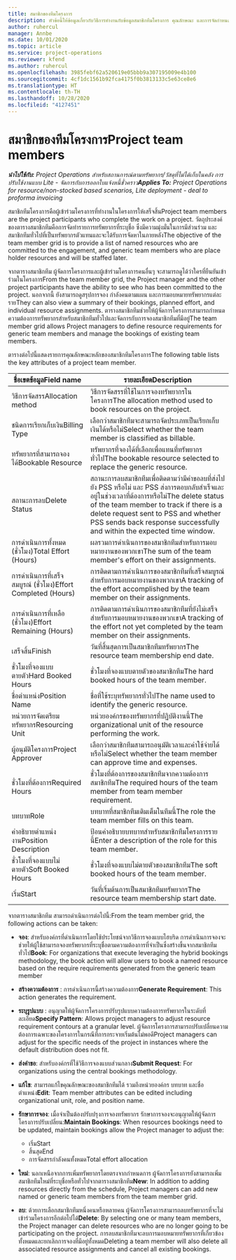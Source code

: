 ```yaml
---
title: สมาชิกของทีมโครงการ
description: หัวข้อนี้ให้ข้อมูลเกี่ยวกับวิธีการทำงานกับข้อมูลสมาชิกทีมโครงการ คุณลักษณะ และการจัดกำหนดการ
author: ruhercul
manager: Annbe
ms.date: 10/01/2020
ms.topic: article
ms.service: project-operations
ms.reviewer: kfend
ms.author: ruhercul
ms.openlocfilehash: 3985febf62a520619e05bbb9a307195009e4b100
ms.sourcegitcommit: 4cf1dc1561b92fca4175f0b3813133c5e63ce8e6
ms.translationtype: HT
ms.contentlocale: th-TH
ms.lasthandoff: 10/28/2020
ms.locfileid: "4127451"
---
```

# <a name="project-team-members"></a><span data-ttu-id="1ae07-103">สมาชิกของทีมโครงการ</span><span class="sxs-lookup"><span data-stu-id="1ae07-103">Project team members</span></span>

<span data-ttu-id="1ae07-104">_**นำไปใช้กับ:** Project Operations สำหรับสถานการณ์ตามทรัพยากร/วัสดุที่ไม่ได้เก็บในคลัง การปรับใช้งานแบบ Lite - จัดการกับการออกใบแจ้งหนี้ชั่วคราว_</span><span class="sxs-lookup"><span data-stu-id="1ae07-104">_**Applies To:** Project Operations for resource/non-stocked based scenarios, Lite deployment - deal to proforma invoicing_</span></span>

<span data-ttu-id="1ae07-105">สมาชิกทีมโครงการคือผู้เข้าร่วมโครงการที่ทำงานในโครงการให้เสร็จสิ้น</span><span class="sxs-lookup"><span data-stu-id="1ae07-105">Project team members are the project participants who complete the work on a project.</span></span> <span data-ttu-id="1ae07-106">วัตถุประสงค์ของตารางสมาชิกทีมคือการจัดทำรายการทรัพยากรที่ระบุชื่อ ซึ่งมีความมุ่งมั่นในการมีส่วนร่วม และสมาชิกทีมทั่วไปที่เป็นทรัพยากรตัวแทนและจะได้รับการจัดหาในภายหลัง</span><span class="sxs-lookup"><span data-stu-id="1ae07-106">The objective of the team member grid is to provide a list of named resources who are committed to the engagement, and generic team members who are place holder resources and will be staffed later.</span></span>

<span data-ttu-id="1ae07-107">จากตารางสมาชิกทีม ผู้จัดการโครงการและผู้เข้าร่วมโครงการคนอื่นๆ จะสามารถดูได้ว่าใครที่ยืนยันเข้าร่วมในโครงการ</span><span class="sxs-lookup"><span data-stu-id="1ae07-107">From the team member grid, the Project manager and the other project participants have the ability to see who has been committed to the project.</span></span> <span data-ttu-id="1ae07-108">นอกจากนี้ ยังสามารถดูสรุปการจอง กำลังคนตามแผน และการมอบหมายทรัพยากรแต่ละราย</span><span class="sxs-lookup"><span data-stu-id="1ae07-108">They can also view a summary of their bookings, planned effort, and individual resource assignments.</span></span> <span data-ttu-id="1ae07-109">ตารางสมาชิกทีมช่วยให้ผู้จัดการโครงการสามารถกำหนดความต้องการทรัพยากรสำหรับสมาชิกทีมทั่วไปและจัดการกับการจองสมาชิกทีมที่มีอยู่</span><span class="sxs-lookup"><span data-stu-id="1ae07-109">The team member grid allows Project managers to define resource requirements for generic team members and manage the bookings of existing team members.</span></span>

<span data-ttu-id="1ae07-110">ตารางต่อไปนี้แสดงรายการคุณลักษณะหลักของสมาชิกทีมโครงการ</span><span class="sxs-lookup"><span data-stu-id="1ae07-110">The following table lists the key attributes of a project team member.</span></span>

| <span data-ttu-id="1ae07-111">ชื่อเขตข้อมูล</span><span class="sxs-lookup"><span data-stu-id="1ae07-111">Field name</span></span>          | <span data-ttu-id="1ae07-112">รายละเอียด</span><span class="sxs-lookup"><span data-stu-id="1ae07-112">Description</span></span>                                                                                                                                                                  |
|--------------------------|-----------------------------------------------------------------------------------------------------------------------------------------------------------------------------------|
| <span data-ttu-id="1ae07-113">วิธีการจัดสรร</span><span class="sxs-lookup"><span data-stu-id="1ae07-113">Allocation method</span></span>        | <span data-ttu-id="1ae07-114">วิธีการจัดสรรที่ใช้ในการจองทรัพยากรในโครงการ</span><span class="sxs-lookup"><span data-stu-id="1ae07-114">The allocation method used to book resources on the project.</span></span>                                                                         |
| <span data-ttu-id="1ae07-115">ชนิดการเรียกเก็บเงิน</span><span class="sxs-lookup"><span data-stu-id="1ae07-115">Billing Type</span></span>             | <span data-ttu-id="1ae07-116">เลือกว่าสมาชิกทีมจะสามารถจัดประเภทเป็นเรียกเก็บเงินได้หรือไม่</span><span class="sxs-lookup"><span data-stu-id="1ae07-116">Select whether the team member is classified as billable.</span></span>                                                                                                                                       |
| <span data-ttu-id="1ae07-117">ทรัพยากรที่สามารถจองได้</span><span class="sxs-lookup"><span data-stu-id="1ae07-117">Bookable Resource</span></span>        | <span data-ttu-id="1ae07-118">ทรัพยากรที่จองได้ที่เลือกเพื่อแทนที่ทรัพยากรทั่วไป</span><span class="sxs-lookup"><span data-stu-id="1ae07-118">The bookable resource selected to replace the generic resource.</span></span>                                                                                                                   |
| <span data-ttu-id="1ae07-119">สถานะการลบ</span><span class="sxs-lookup"><span data-stu-id="1ae07-119">Delete Status</span></span>            | <span data-ttu-id="1ae07-120">สถานะการลบสมาชิกทีมเพื่อติดตามว่ามีคำขอลบที่ส่งไปยัง PSS หรือไม่ และ PSS ส่งการตอบกลับสำเร็จและอยู่ในช่วงเวลาที่ต้องการหรือไม่</span><span class="sxs-lookup"><span data-stu-id="1ae07-120">The delete status of the team member to track if there is a delete request sent to PSS and whether PSS sends back response successfully and within the expected time window.</span></span> |
| <span data-ttu-id="1ae07-121">การดำเนินการทั้งหมด (ชั่วโมง)</span><span class="sxs-lookup"><span data-stu-id="1ae07-121">Total Effort (Hours)</span></span>     | <span data-ttu-id="1ae07-122">ผลรวมการดำเนินการของสมาชิกทีมสำหรับการมอบหมายงานของพวกเขา</span><span class="sxs-lookup"><span data-stu-id="1ae07-122">The sum of the team member's effort on their assignments.</span></span>                                                                                                                         |
| <span data-ttu-id="1ae07-123">การดำเนินการที่เสร็จสมบูรณ์ (ชั่วโมง)</span><span class="sxs-lookup"><span data-stu-id="1ae07-123">Effort Completed (Hours)</span></span> | <span data-ttu-id="1ae07-124">การติดตามการดำเนินการของสมาชิกทีมที่เสร็จสมบูรณ์สำหรับการมอบหมายงานของพวกเขา</span><span class="sxs-lookup"><span data-stu-id="1ae07-124">A tracking of the effort accomplished by the team member on their assignments.</span></span>                                                                                           |
| <span data-ttu-id="1ae07-125">การดำเนินการที่เหลือ (ชั่วโมง)</span><span class="sxs-lookup"><span data-stu-id="1ae07-125">Effort Remaining (Hours)</span></span> | <span data-ttu-id="1ae07-126">การติดตามการดำเนินการของสมาชิกทีมที่ยังไม่เสร็จสำหรับการมอบหมายงานของพวกเขา</span><span class="sxs-lookup"><span data-stu-id="1ae07-126">A tracking of the effort not yet completed by the team member on their assignments.</span></span>                                                                                    |
| <span data-ttu-id="1ae07-127">เสร็จสิ้น</span><span class="sxs-lookup"><span data-stu-id="1ae07-127">Finish</span></span>                   | <span data-ttu-id="1ae07-128">วันที่สิ้นสุดการเป็นสมาชิกทีมทรัพยากร</span><span class="sxs-lookup"><span data-stu-id="1ae07-128">The resource team membership end date.</span></span>                                                                                                                                            |
| <span data-ttu-id="1ae07-129">ชั่วโมงที่จองแบบตายตัว</span><span class="sxs-lookup"><span data-stu-id="1ae07-129">Hard Booked Hours</span></span>        | <span data-ttu-id="1ae07-130">ชั่วโมงที่จองแบบตายตัวของสมาชิกทีม</span><span class="sxs-lookup"><span data-stu-id="1ae07-130">The hard booked hours of the team member.</span></span>                                                                                                                                                                |
| <span data-ttu-id="1ae07-131">ชื่อตำแหน่ง</span><span class="sxs-lookup"><span data-stu-id="1ae07-131">Position Name</span></span>            | <span data-ttu-id="1ae07-132">ชื่อที่ใช้ระบุทรัพยากรทั่วไป</span><span class="sxs-lookup"><span data-stu-id="1ae07-132">The name used to identify the generic resource.</span></span>                                                                                                                                   |
| <span data-ttu-id="1ae07-133">หน่วยการจัดเตรียมทรัพยากร</span><span class="sxs-lookup"><span data-stu-id="1ae07-133">Resourcing Unit</span></span>          | <span data-ttu-id="1ae07-134">หน่วยองค์กรของทรัพยากรที่ปฏิบัติงานนี้</span><span class="sxs-lookup"><span data-stu-id="1ae07-134">The organizational unit of the resource performing the work.</span></span>                                                                                                                      |
| <span data-ttu-id="1ae07-135">ผู้อนุมัติโครงการ</span><span class="sxs-lookup"><span data-stu-id="1ae07-135">Project Approver</span></span>         | <span data-ttu-id="1ae07-136">เลือกว่าสมาชิกทีมสามารถอนุมัติเวลาและค่าใช้จ่ายได้หรือไม่</span><span class="sxs-lookup"><span data-stu-id="1ae07-136">Select whether the team member can approve time and expenses.</span></span>                                                                                                                     |
| <span data-ttu-id="1ae07-137">ชั่วโมงที่ต้องการ</span><span class="sxs-lookup"><span data-stu-id="1ae07-137">Required Hours</span></span>           | <span data-ttu-id="1ae07-138">ชั่วโมงที่ต้องการของสมาชิกทีมจากความต้องการสมาชิกทีม</span><span class="sxs-lookup"><span data-stu-id="1ae07-138">The required hours of the team member from team member requirement.</span></span>                                                                                                                       |
| <span data-ttu-id="1ae07-139">บทบาท</span><span class="sxs-lookup"><span data-stu-id="1ae07-139">Role</span></span>                     | <span data-ttu-id="1ae07-140">บทบาทที่สมาชิกทีมเติมเต็มในทีมนี้</span><span class="sxs-lookup"><span data-stu-id="1ae07-140">The role the team member fills on this team.</span></span>                                                                                                                                |
| <span data-ttu-id="1ae07-141">คำอธิบายตำแหน่งงาน</span><span class="sxs-lookup"><span data-stu-id="1ae07-141">Position Description</span></span>     | <span data-ttu-id="1ae07-142">ป้อนคำอธิบายบทบาทสำหรับสมาชิกทีมโครงการรายนี้</span><span class="sxs-lookup"><span data-stu-id="1ae07-142">Enter a description of the role for this team member.</span></span>                                                                                                                             |
| <span data-ttu-id="1ae07-143">ชั่วโมงที่จองแบบไม่ตายตัว</span><span class="sxs-lookup"><span data-stu-id="1ae07-143">Soft Booked Hours</span></span>        | <span data-ttu-id="1ae07-144">ชั่วโมงที่จองแบบไม่ตายตัวของสมาชิกทีม</span><span class="sxs-lookup"><span data-stu-id="1ae07-144">The soft booked hours of the team member.</span></span>                                                                                                                                                                 |
| <span data-ttu-id="1ae07-145">เริ่ม</span><span class="sxs-lookup"><span data-stu-id="1ae07-145">Start</span></span>                    | <span data-ttu-id="1ae07-146">วันที่เริ่มต้นการเป็นสมาชิกทีมทรัพยากร</span><span class="sxs-lookup"><span data-stu-id="1ae07-146">The resource team membership start date.</span></span>                                                                                                                                          |

<span data-ttu-id="1ae07-147">จากตารางสมาชิกทีม สามารถดำเนินการต่อไปนี้:</span><span class="sxs-lookup"><span data-stu-id="1ae07-147">From the team member grid, the following actions can be taken:</span></span>

- <span data-ttu-id="1ae07-148">**จอง**: สำหรับองค์กรที่ดำเนินการโดยใช้ประโยชน์จากวิธีการจองแบบไฮบริด การดำเนินการจองจะช่วยให้ผู้ใช้สามารถจองทรัพยากรที่ระบุชื่อตามความต้องการที่จำเป็นซึ่งสร้างขึ้นจากสมาชิกทีมทั่วไป</span><span class="sxs-lookup"><span data-stu-id="1ae07-148">**Book**: For organizations that execute leveraging the hybrid bookings methodology, the book action will allow users to book a named resource based on the require requirements generated from the generic team member</span></span>
- <span data-ttu-id="1ae07-149">**สร้างความต้องการ** : การดำเนินการนี้สร้างความต้องการ</span><span class="sxs-lookup"><span data-stu-id="1ae07-149">**Generate Requirement**: This action generates the requirement.</span></span>
- <span data-ttu-id="1ae07-150">**ระบุรูปแบบ** : อนุญาตให้ผู้จัดการโครงการปรับรูปแบบความต้องการทรัพยากรในระดับที่ละเอียด</span><span class="sxs-lookup"><span data-stu-id="1ae07-150">**Specify Pattern**: Allows project managers to adjust resource requirement contours at a granular level.</span></span> <span data-ttu-id="1ae07-151">ผู้จัดการโครงการสามารถปรับเปลี่ยนความต้องการเฉพาะของโครงการในกรณีที่การกระจายเริ่มต้นไม่พอดี</span><span class="sxs-lookup"><span data-stu-id="1ae07-151">Project managers can adjust for the specific needs of the project in instances where the default distribution does not fit.</span></span>
- <span data-ttu-id="1ae07-152">**ส่งคำขอ**: สำหรับองค์กรที่ใช้วิธีการจองแบบส่วนกลาง</span><span class="sxs-lookup"><span data-stu-id="1ae07-152">**Submit Request**: For organizations using the central bookings methodology.</span></span>
- <span data-ttu-id="1ae07-153">**แก้ไข**: สามารถแก้ไขคุณลักษณะของสมาชิกทีมได้ รวมถึงหน่วยองค์กร บทบาท และชื่อตำแหน่ง</span><span class="sxs-lookup"><span data-stu-id="1ae07-153">**Edit**: Team member attributes can be edited including organizational unit, role, and position name.</span></span>
- <span data-ttu-id="1ae07-154">**รักษาการจอง**: เมื่อจำเป็นต้องปรับปรุงการจองทรัพยากร รักษาการจองจะอนุญาตให้ผู้จัดการโครงการปรับเปลี่ยน:</span><span class="sxs-lookup"><span data-stu-id="1ae07-154">**Maintain Bookings**: When resources bookings need to be updated, maintain bookings allow the Project manager to adjust the:</span></span>

    - <span data-ttu-id="1ae07-155">เริ่ม</span><span class="sxs-lookup"><span data-stu-id="1ae07-155">Start</span></span>
    - <span data-ttu-id="1ae07-156">สิ้นสุด</span><span class="sxs-lookup"><span data-stu-id="1ae07-156">End</span></span>
    - <span data-ttu-id="1ae07-157">การจัดสรรกำลังคนทั้งหมด</span><span class="sxs-lookup"><span data-stu-id="1ae07-157">Total effort allocation</span></span>

- <span data-ttu-id="1ae07-158">**ใหม่**: นอกเหนือจากการเพิ่มทรัพยากรโดยตรงจากกำหนดการ ผู้จัดการโครงการยังสามารถเพิ่มสมาชิกทีมใหม่ที่ระบุชื่อหรือทั่วไปจากตารางสมาชิกทีม</span><span class="sxs-lookup"><span data-stu-id="1ae07-158">**New**: In addition to adding resources directly from the schedule, Project managers can add new named or generic team members from the team member grid.</span></span>
- <span data-ttu-id="1ae07-159">**ลบ**: ด้วยการเลือกสมาชิกทีมหนึ่งคนหรือหลายคน ผู้จัดการโครงการสามารถลบทรัพยากรที่จะไม่เข้าร่วมโครงการอีกต่อไปได้</span><span class="sxs-lookup"><span data-stu-id="1ae07-159">**Delete**: By selecting one or many team members, the Project manager can delete resources who are no longer going to be participating on the project.</span></span> <span data-ttu-id="1ae07-160">การลบสมาชิกทีมจะลบการมอบหมายทรัพยากรที่เกี่ยวข้องทั้งหมดและยกเลิกการจองที่มีอยู่ทั้งหมด</span><span class="sxs-lookup"><span data-stu-id="1ae07-160">Deleting a team member will also delete all associated resource assignments and  cancel all existing bookings.</span></span>
